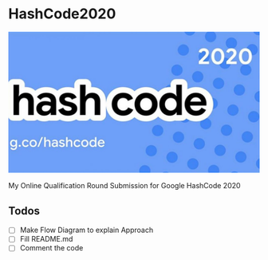 # HashCode2020

![Google HashCode 2020](hashcode2020.jpg "Google HashCode 2020")

My Online Qualification Round Submission for Google HashCode 2020

## Todos
- [ ] Make Flow Diagram to explain Approach
- [ ] Fill README.md
- [ ] Comment the code